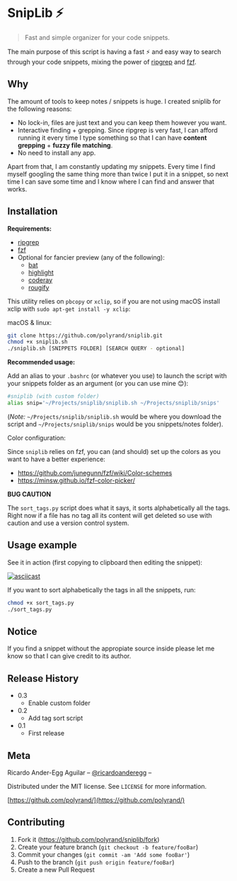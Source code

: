 # SnipLib ⚡️
> Fast and simple organizer for your code snippets.

The main purpose of this script is having a fast ⚡️ and easy way to search
through your code snippets, mixing the power of
[ripgrep](https://github.com/BurntSushi/ripgrep) and
[fzf](https://github.com/junegunn/fzf).

## Why

The amount of tools to keep notes / snippets is huge. I created sniplib for the
following reasons:

* No lock-in, files are just text and you can keep them however you want.
* Interactive finding + grepping. Since ripgrep is very fast, I can afford
    running it every time I type something so that I can have **content
    grepping** + **fuzzy file matching**.
* No need to install any app.

Apart from that, I am constantly updating my snippets. Every time I find myself googling the same thing more than twice I put it in a snippet, so next time I can save some time and I know where I can find and answer that works.

## Installation

**Requirements:**
* [ripgrep](https://github.com/BurntSushi/ripgrep)
* [fzf](https://github.com/junegunn/fzf)
* Optional for fancier preview (any of the following):
  * [bat](https://github.com/sharkdp/bat)
  * [highlight](https://github.com/felixfbecker/cli-highlight)
  * [coderay](https://github.com/rubychan/coderay)
  * [rougify](https://github.com/rouge-ruby/rouge)

This utility relies on `pbcopy` or `xclip`, so if you are not using macOS install xclip with `sudo apt-get install -y xclip`:


macOS & linux:

```sh
git clone https://github.com/polyrand/sniplib.git
chmod +x sniplib.sh
./sniplib.sh [SNIPPETS FOLDER] [SEARCH QUERY - optional]
```

**Recommended usage:**

Add an alias to your `.bashrc` (or whatever you use) to launch the script with your snippets folder as an argument (or
you can use mine 😊):

```bash
#sniplib (with custom folder)
alias snip='~/Projects/sniplib/sniplib.sh ~/Projects/sniplib/snips'
```

(*Note:* `~/Projects/sniplib/sniplib.sh` would be where you download the script and `~/Projects/sniplib/snips` would be you snippets/notes folder).

Color configuration:

Since `sniplib` relies on fzf, you can (and should) set up the colors as you want to have a better experience:

* https://github.com/junegunn/fzf/wiki/Color-schemes
* https://minsw.github.io/fzf-color-picker/


**BUG CAUTION**

The `sort_tags.py` script does what it says, it sorts alphabetically all the tags. Right now if a file has no tag all its content will get deleted so use with caution and use a version control system.

## Usage example

See it in action (first copying to clipboard then editing the snippet):

[![asciicast](https://asciinema.org/a/FKI3CtC094xsBP1Eks9frPmDw.svg)](https://asciinema.org/a/FKI3CtC094xsBP1Eks9frPmDw)

If you want to sort alphabetically the tags in all the snippets, run:

```bash
chmod +x sort_tags.py
./sort_tags.py
```

## Notice

If you find a snippet without the appropiate source inside please let me know so that I can give credit to its author.

## Release History

* 0.3
	* Enable custom folder
* 0.2
	* Add tag sort script
* 0.1
    * First release

## Meta

Ricardo Ander-Egg Aguilar – [@ricardoanderegg](https://twitter.com/ricardoanderegg) –

Distributed under the MIT license. See ``LICENSE`` for more information.

[https://github.com/polyrand/](https://github.com/polyrand/)

## Contributing

1. Fork it (<https://github.com/polyrand/sniplib/fork>)
2. Create your feature branch (`git checkout -b feature/fooBar`)
3. Commit your changes (`git commit -am 'Add some fooBar'`)
4. Push to the branch (`git push origin feature/fooBar`)
5. Create a new Pull Request
